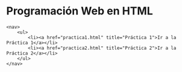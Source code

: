 <!DOCTYPE html>
<html lang="es">
<head>
    <meta charset="UTF-8">
    <meta name="viewport" content="width=device-width, initial-scale=1.0">
    <meta name="Autor" content="Carlos Francisco Tovar Perez">
    <title>Página Principal - Prácticas HTML</title>
</head>
<body>
    <h1>Programación Web en HTML</h1>
    
    <nav>
        <ul>
            <li><a href="practica1.html" title="Práctica 1">Ir a la Práctica 1</a></li>
            <li><a href="practica2.html" title="Práctica 2">Ir a la Práctica 2</a></li>
        </ul>
    </nav>
</body>
</html>
